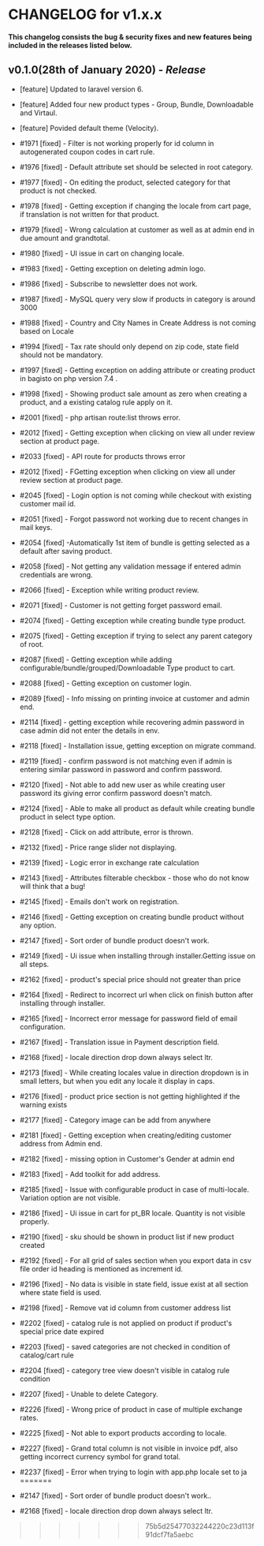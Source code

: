 # CHANGELOG for v1.x.x

#### This changelog consists the bug & security fixes and new features being included in the releases listed below.

## **v0.1.0(28th of January 2020)** - *Release*

* [feature] Updated to laravel version 6.

* [feature] Added four new product types - Group, Bundle, Downloadable and Virtaul.

* [feature] Povided default theme (Velocity).

* #1971 [fixed] - Filter is not working properly for id column in autogenerated coupon codes in cart rule.

* #1976 [fixed] - Default attribute set should be selected in root category.

* #1977 [fixed] - On editing the product, selected category for that product is not checked.

* #1978 [fixed] - Getting exception if changing the locale from cart page, if translation is not written for that product.

* #1979 [fixed] - Wrong calculation at customer as well as at admin end in due amount and grandtotal.

* #1980 [fixed] - UI issue in cart on changing locale.

* #1983 [fixed] - Getting exception on deleting admin logo.

* #1986 [fixed] - Subscribe to newsletter does not work.

* #1987 [fixed] - MySQL query very slow if products in category is around 3000

* #1988 [fixed] - Country and City Names in Create Address is not coming based on Locale

* #1994 [fixed] - Tax rate should only depend on zip code, state field should not be mandatory.

* #1997 [fixed] - Getting exception on adding attribute or creating product in bagisto on php version 7.4 .

* #1998 [fixed] - Showing product sale amount as zero when creating a product, and a existing catalog rule apply on it.

* #2001 [fixed] - php artisan route:list throws error.

* #2012 [fixed] - Getting exception when clicking on view all under review section at product page.

* #2033 [fixed] - API route for products throws error

* #2012 [fixed] - FGetting exception when clicking on view all under review section at product page.

* #2045 [fixed] - Login option is not coming while checkout with existing customer mail id.

* #2051 [fixed] - Forgot password not working due to recent changes in mail keys.

* #2054 [fixed] -Automatically 1st item of bundle is getting selected as a default after saving product.

* #2058 [fixed] - Not getting any validation message if entered admin credentials are wrong.

* #2066 [fixed] - Exception while writing product review.

* #2071 [fixed] - Customer is not getting forget password email.

* #2074 [fixed] - Getting exception while creating bundle type product.

* #2075 [fixed] - Getting exception if trying to select any parent category of root.

* #2087 [fixed] - Getting exception while adding configurable/bundle/grouped/Downloadable Type product to cart.

* #2088 [fixed] - Getting exception on customer login.

* #2089 [fixed] - Info missing on printing invoice at customer and admin end.

* #2114 [fixed] - getting exception while recovering admin password in case admin did not enter the details in env.

* #2118 [fixed] - Installation issue, getting exception on migrate command.

* #2119 [fixed] - confirm password is not matching even if admin is entering similar password in password and confirm password.

* #2120 [fixed] - Not able to add new user as while creating user password its giving error confirm password doesn't match.

* #2124 [fixed] - Able to make all product as default while creating bundle product in select type option.

* #2128 [fixed] - Click on add attribute, error is thrown.

* #2132 [fixed] - Price range slider not displaying.

* #2139 [fixed] - Logic error in exchange rate calculation

* #2143 [fixed] - Attributes filterable checkbox - those who do not know will think that a bug!

* #2145 [fixed] - Emails don't work on registration.

* #2146 [fixed] - Getting exception on creating bundle product without any option.

* #2147 [fixed] - Sort order of bundle product doesn't work.

* #2149 [fixed] - Ui issue when installing through installer.Getting issue on all steps.

* #2162 [fixed] - product's special price should not greater than price

* #2164 [fixed] - Redirect to incorrect url when click on finish button after installing through installer.

* #2165 [fixed] - Incorrect error message for password field of email configuration.

* #2167 [fixed] - Translation issue in Payment description field.

* #2168 [fixed] - locale direction drop down always select ltr.

* #2173 [fixed] - While creating locales value in direction dropdown is in small letters, but when you edit any locale it display in caps.

* #2176 [fixed] - product price section is not getting highlighted if the warning exists

* #2177 [fixed] - Category image can be add from anywhere

* #2181 [fixed] - Getting exception when creating/editing customer address from Admin end.

* #2182 [fixed] - missing option in Customer's Gender at admin end

* #2183 [fixed] - Add toolkit for add address.

* #2185 [fixed] - Issue with configurable product in case of multi-locale. Variation option are not visible.

* #2186 [fixed] - Ui issue in cart for pt_BR locale. Quantity is not visible properly.

* #2190 [fixed] - sku should be shown in product list if new product created

* #2192 [fixed] - For all grid of sales section when you export data in csv file order id heading is mentioned as increment id.

* #2196 [fixed] - No data is visible in state field, issue exist at all section where state field is used.

* #2198 [fixed] - Remove vat id column from customer address list

* #2202 [fixed] - catalog rule is not applied on product if product's special price date expired

* #2203 [fixed] - saved categories are not checked in condition of catalog/cart rule

* #2204 [fixed] - category tree view doesn't visible in catalog rule condition

* #2207 [fixed] - Unable to delete Category.

* #2226 [fixed] - Wrong price of product in case of multiple exchange rates.

* #2225  [fixed] - Not able to export products according to locale.

* #2227 [fixed] - Grand total column is not visible in invoice pdf, also getting incorrect currency symbol for grand total.

* #2237 [fixed] - Error when trying to login with app.php locale set to ja
=======
* #2147 [fixed] - Sort order of bundle product doesn't work..

* #2168 [fixed] - locale direction drop down always select ltr.
>>>>>>> 75b5d25477032244220c23d113f91dcf7fa5aebc

